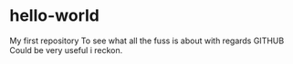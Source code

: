 # hello-world
My first repository
To see what all the fuss is about with regards GITHUB
Could be very useful i reckon.
